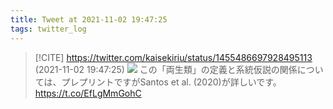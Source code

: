 ```yaml
---
title: Tweet at 2021-11-02 19:47:25
tags: twitter_log
---
```


> [!CITE] https://twitter.com/kaisekiriu/status/1455486697928495113 (2021-11-02 19:47:25)
> ![](https://twitter.com/kaisekiriu/status/1455486697928495113)
> この「両生類」の定義と系統仮説の関係については、プレプリントですがSantos et al. (2020)が詳しいです。
> https://t.co/EfLgMmGohC
